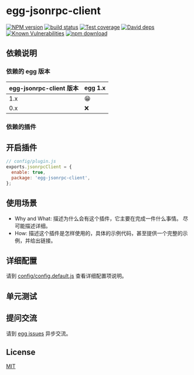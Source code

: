 # egg-jsonrpc-client

[![NPM version][npm-image]][npm-url]
[![build status][travis-image]][travis-url]
[![Test coverage][codecov-image]][codecov-url]
[![David deps][david-image]][david-url]
[![Known Vulnerabilities][snyk-image]][snyk-url]
[![npm download][download-image]][download-url]

[npm-image]: https://img.shields.io/npm/v/egg-jsonrpc-client.svg?style=flat-square
[npm-url]: https://npmjs.org/package/egg-jsonrpc-client
[travis-image]: https://img.shields.io/travis/eggjs/egg-jsonrpc-client.svg?style=flat-square
[travis-url]: https://travis-ci.org/eggjs/egg-jsonrpc-client
[codecov-image]: https://img.shields.io/codecov/c/github/eggjs/egg-jsonrpc-client.svg?style=flat-square
[codecov-url]: https://codecov.io/github/eggjs/egg-jsonrpc-client?branch=master
[david-image]: https://img.shields.io/david/eggjs/egg-jsonrpc-client.svg?style=flat-square
[david-url]: https://david-dm.org/eggjs/egg-jsonrpc-client
[snyk-image]: https://snyk.io/test/npm/egg-jsonrpc-client/badge.svg?style=flat-square
[snyk-url]: https://snyk.io/test/npm/egg-jsonrpc-client
[download-image]: https://img.shields.io/npm/dm/egg-jsonrpc-client.svg?style=flat-square
[download-url]: https://npmjs.org/package/egg-jsonrpc-client

<!--
Description here.
-->

## 依赖说明

### 依赖的 egg 版本

egg-jsonrpc-client 版本 | egg 1.x
--- | ---
1.x | 😁
0.x | ❌

### 依赖的插件
<!--

如果有依赖其它插件，请在这里特别说明。如

- security
- multipart

-->

## 开启插件

```js
// config/plugin.js
exports.jsonrpcClient = {
  enable: true,
  package: 'egg-jsonrpc-client',
};
```

## 使用场景

- Why and What: 描述为什么会有这个插件，它主要在完成一件什么事情。
尽可能描述详细。
- How: 描述这个插件是怎样使用的，具体的示例代码，甚至提供一个完整的示例，并给出链接。

## 详细配置

请到 [config/config.default.js](config/config.default.js) 查看详细配置项说明。

## 单元测试

<!-- 描述如何在单元测试中使用此插件，例如 schedule 如何触发。无则省略。-->

## 提问交流

请到 [egg issues](https://github.com/eggjs/egg/issues) 异步交流。

## License

[MIT](LICENSE)
